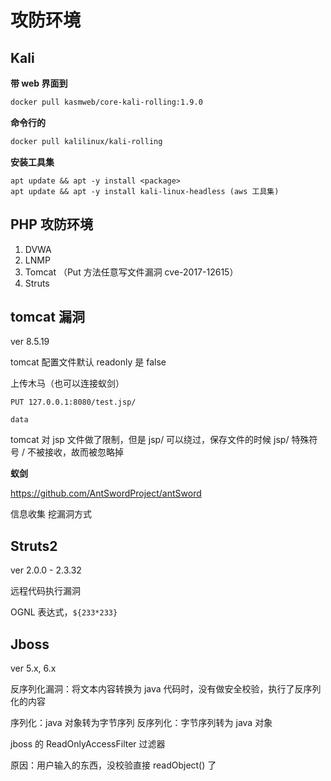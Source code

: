 # 攻防环境


## Kali


**带 web 界面到**

```sh
docker pull kasmweb/core-kali-rolling:1.9.0
```

**命令行的**

```sh
docker pull kalilinux/kali-rolling
```

**安装工具集**

```
apt update && apt -y install <package>
apt update && apt -y install kali-linux-headless (aws 工具集)
```


## PHP 攻防环境

1. DVWA
2. LNMP
3. Tomcat （Put 方法任意写文件漏洞 cve-2017-12615）
4. Struts




## tomcat 漏洞

ver 8.5.19

tomcat 配置文件默认 readonly 是 false

上传木马（也可以连接蚁剑）

```
PUT 127.0.0.1:8080/test.jsp/

data
```

tomcat 对 jsp 文件做了限制，但是 jsp/ 可以绕过，保存文件的时候 jsp/ 特殊符号 / 不被接收，故而被忽略掉


**蚁剑**

https://github.com/AntSwordProject/antSword




信息收集
挖漏洞方式


## Struts2

ver  2.0.0 - 2.3.32

远程代码执行漏洞

OGNL 表达式，`${233*233}`


## Jboss

ver 5.x, 6.x

反序列化漏洞：将文本内容转换为 java 代码时，没有做安全校验，执行了反序列化的内容

序列化：java 对象转为字节序列
反序列化：字节序列转为 java 对象

jboss 的 ReadOnlyAccessFilter 过滤器

原因：用户输入的东西，没校验直接 readObject() 了

